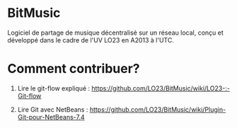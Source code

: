 BitMusic
========

Logiciel de partage de musique décentralisé sur un réseau local, conçu et développé dans le cadre de l'UV LO23 en A2013 à l'UTC.


# Comment contribuer? 

1) Lire le git-flow expliqué : https://github.com/LO23/BitMusic/wiki/LO23-:-Git-flow

2) Lire Git avec NetBeans : https://github.com/LO23/BitMusic/wiki/Plugin-Git-pour-NetBeans-7.4

